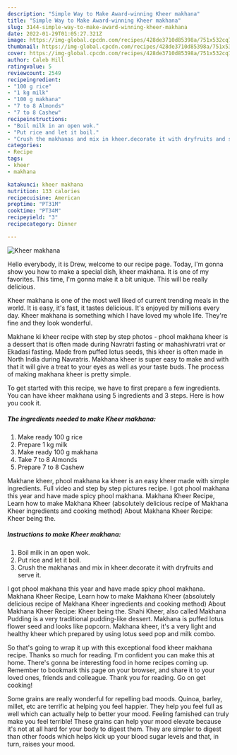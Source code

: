 ```yaml
---
description: "Simple Way to Make Award-winning Kheer makhana"
title: "Simple Way to Make Award-winning Kheer makhana"
slug: 3144-simple-way-to-make-award-winning-kheer-makhana
date: 2022-01-29T01:05:27.321Z
image: https://img-global.cpcdn.com/recipes/428de3710d85398a/751x532cq70/kheer-makhana-recipe-main-photo.jpg
thumbnail: https://img-global.cpcdn.com/recipes/428de3710d85398a/751x532cq70/kheer-makhana-recipe-main-photo.jpg
cover: https://img-global.cpcdn.com/recipes/428de3710d85398a/751x532cq70/kheer-makhana-recipe-main-photo.jpg
author: Caleb Hill
ratingvalue: 5
reviewcount: 2549
recipeingredient:
- "100 g rice"
- "1 kg milk"
- "100 g makhana"
- "7 to 8 Almonds"
- "7 to 8 Cashew"
recipeinstructions:
- "Boil milk in an open wok."
- "Put rice and let it boil."
- "Crush the makhanas and mix in kheer.decorate it with dryfruits and serve it."
categories:
- Recipe
tags:
- kheer
- makhana

katakunci: kheer makhana 
nutrition: 133 calories
recipecuisine: American
preptime: "PT31M"
cooktime: "PT34M"
recipeyield: "3"
recipecategory: Dinner

---
```



![Kheer makhana](https://img-global.cpcdn.com/recipes/428de3710d85398a/751x532cq70/kheer-makhana-recipe-main-photo.jpg)

Hello everybody, it is Drew, welcome to our recipe page. Today, I'm gonna show you how to make a special dish, kheer makhana. It is one of my favorites. This time, I'm gonna make it a bit unique. This will be really delicious.

Kheer makhana is one of the most well liked of current trending meals in the world. It is easy, it's fast, it tastes delicious. It's enjoyed by millions every day. Kheer makhana is something which I have loved my whole life. They're fine and they look wonderful.

Makhane ki kheer recipe with step by step photos - phool makhana kheer is a dessert that is often made during Navratri fasting or mahashivratri vrat or Ekadasi fasting. Made from puffed lotus seeds, this kheer is often made in North India during Navratris. Makhana kheer is super easy to make and with that it will give a treat to your eyes as well as your taste buds. The process of making makhana kheer is pretty simple.


To get started with this recipe, we have to first prepare a few ingredients. You can have kheer makhana using 5 ingredients and 3 steps. Here is how you cook it.

<!--inarticleads1-->

##### The ingredients needed to make Kheer makhana:

1. Make ready 100 g rice
1. Prepare 1 kg milk
1. Make ready 100 g makhana
1. Take 7 to 8 Almonds
1. Prepare 7 to 8 Cashew


Makhane kheer, phool makhana ka kheer is an easy kheer made with simple ingredients. Full video and step by step pictures recipe. I got phool makhana this year and have made spicy phool makhana. Makhana Kheer Recipe, Learn how to make Makhana Kheer (absolutely delicious recipe of Makhana Kheer ingredients and cooking method) About Makhana Kheer Recipe: Kheer being the. 

<!--inarticleads2-->

##### Instructions to make Kheer makhana:

1. Boil milk in an open wok.
1. Put rice and let it boil.
1. Crush the makhanas and mix in kheer.decorate it with dryfruits and serve it.


I got phool makhana this year and have made spicy phool makhana. Makhana Kheer Recipe, Learn how to make Makhana Kheer (absolutely delicious recipe of Makhana Kheer ingredients and cooking method) About Makhana Kheer Recipe: Kheer being the. Shahi Kheer, also called Makhana Pudding is a very traditional pudding-like dessert. Makhana is puffed lotus flower seed and looks like popcorn. Makhana kheer, it&#39;s a very light and healthy kheer which prepared by using lotus seed pop and milk combo. 

So that's going to wrap it up with this exceptional food kheer makhana recipe. Thanks so much for reading. I'm confident you can make this at home. There's gonna be interesting food in home recipes coming up. Remember to bookmark this page on your browser, and share it to your loved ones, friends and colleague. Thank you for reading. Go on get cooking!

Some grains are really wonderful for repelling bad moods. Quinoa, barley, millet, etc are terrific at helping you feel happier. They help you feel full as well which can actually help to better your mood. Feeling famished can truly make you feel terrible! These grains can help your mood elevate because it's not at all hard for your body to digest them. They are simpler to digest than other foods which helps kick up your blood sugar levels and that, in turn, raises your mood.
